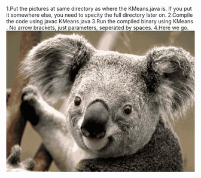 1.Put the pictures at same directory as where the KMeans.java is. If you put it somewhere else, you need to specity the full directory later on.
2.Compile the code using javac KMeans.java
3.Run the compiled binary using KMeans <input-image> <k> <output-image>. No arrow brackets, just parameters, seperated by spaces.
4.Here we go.
![alt text](https://github.com/frank777777777/KMeans-Image-Compressor/blob/master/Koala_K20.jpg "Koala_K20.jpg")
